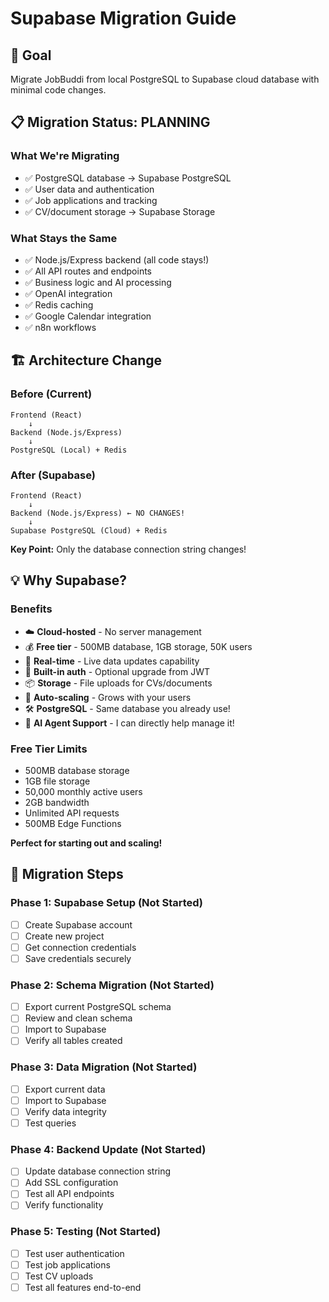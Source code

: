 # Supabase Migration Guide

## 🎯 Goal
Migrate JobBuddi from local PostgreSQL to Supabase cloud database with minimal code changes.

## 📋 Migration Status: PLANNING

### What We're Migrating
- ✅ PostgreSQL database → Supabase PostgreSQL
- ✅ User data and authentication
- ✅ Job applications and tracking
- ✅ CV/document storage → Supabase Storage

### What Stays the Same
- ✅ Node.js/Express backend (all code stays!)
- ✅ All API routes and endpoints
- ✅ Business logic and AI processing
- ✅ OpenAI integration
- ✅ Redis caching
- ✅ Google Calendar integration
- ✅ n8n workflows

## 🏗️ Architecture Change

### Before (Current)
```
Frontend (React)
    ↓
Backend (Node.js/Express)
    ↓
PostgreSQL (Local) + Redis
```

### After (Supabase)
```
Frontend (React)
    ↓
Backend (Node.js/Express) ← NO CHANGES!
    ↓
Supabase PostgreSQL (Cloud) + Redis
```

**Key Point:** Only the database connection string changes!

## 💡 Why Supabase?

### Benefits
- ☁️ **Cloud-hosted** - No server management
- 💰 **Free tier** - 500MB database, 1GB storage, 50K users
- 🔄 **Real-time** - Live data updates capability
- 🔐 **Built-in auth** - Optional upgrade from JWT
- 📦 **Storage** - File uploads for CVs/documents
- 🚀 **Auto-scaling** - Grows with your users
- 🛠️ **PostgreSQL** - Same database you already use!
- 🤖 **AI Agent Support** - I can directly help manage it!

### Free Tier Limits
- 500MB database storage
- 1GB file storage
- 50,000 monthly active users
- 2GB bandwidth
- Unlimited API requests
- 500MB Edge Functions

**Perfect for starting out and scaling!**

## 📝 Migration Steps

### Phase 1: Supabase Setup (Not Started)
- [ ] Create Supabase account
- [ ] Create new project
- [ ] Get connection credentials
- [ ] Save credentials securely

### Phase 2: Schema Migration (Not Started)
- [ ] Export current PostgreSQL schema
- [ ] Review and clean schema
- [ ] Import to Supabase
- [ ] Verify all tables created

### Phase 3: Data Migration (Not Started)
- [ ] Export current data
- [ ] Import to Supabase
- [ ] Verify data integrity
- [ ] Test queries

### Phase 4: Backend Update (Not Started)
- [ ] Update database connection string
- [ ] Add SSL configuration
- [ ] Test all API endpoints
- [ ] Verify functionality

### Phase 5: Testing (Not Started)
- [ ] Test user authentication
- [ ] Test job applications
- [ ] Test CV uploads
- [ ] Test all features end-to-end